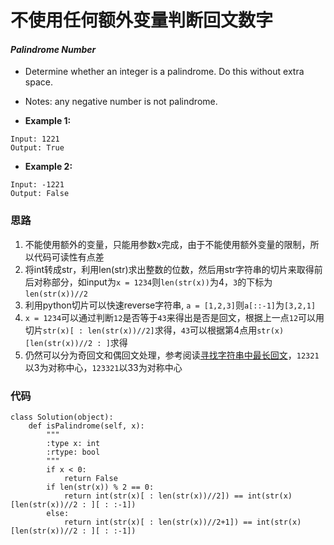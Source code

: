 # 不使用任何额外变量判断回文数字
#### *Palindrome Number*

* Determine whether an integer is a palindrome. Do this without extra space.
* Notes: any negative number is not palindrome.

* **Example 1:**

```
Input: 1221
Output: True
``` 

* **Example 2:**

```
Input: -1221
Output: False
``` 

### 思路
1. 不能使用额外的变量，只能用参数x完成，由于不能使用额外变量的限制，所以代码可读性有点差
2. 将int转成str，利用len(str)求出整数的位数，然后用str字符串的切片来取得前后对称部分，如input为`x = 1234`则`len(str(x))`为4，`3`的下标为`len(str(x))//2`
3. 利用python切片可以快速reverse字符串, `a = [1,2,3]`则`a[::-1]`为`[3,2,1]`
4.  `x = 1234`可以通过判断`12`是否等于`43`来得出是否是回文，根据上一点`12`可以用切片`str(x)[ : len(str(x))//2]`求得，`43`可以根据第4点用`str(x)[len(str(x))//2 : ]`求得
5. 仍然可以分为奇回文和偶回文处理，参考阅读[寻找字符串中最长回文](http://blog.csdn.net/github_37953781/article/details/72858519)，`12321`以3为对称中心，`123321`以33为对称中心

### 代码
```
class Solution(object):
    def isPalindrome(self, x):
        """
        :type x: int
        :rtype: bool
        """
        if x < 0:
            return False
        if len(str(x)) % 2 == 0:
            return int(str(x)[ : len(str(x))//2]) == int(str(x)[len(str(x))//2 : ][ : :-1])
        else:
            return int(str(x)[ : len(str(x))//2+1]) == int(str(x)[len(str(x))//2 : ][ : :-1])
```